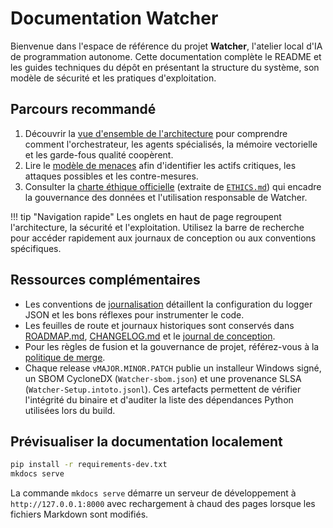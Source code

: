 # Documentation Watcher

Bienvenue dans l'espace de référence du projet **Watcher**, l'atelier local d'IA de programmation autonome.
Cette documentation complète le README et les guides techniques du dépôt en présentant la structure du
système, son modèle de sécurité et les pratiques d'exploitation.

## Parcours recommandé

1. Découvrir la [vue d'ensemble de l'architecture](architecture.md) pour comprendre comment l'orchestrateur,
   les agents spécialisés, la mémoire vectorielle et les garde-fous qualité coopèrent.
2. Lire le [modèle de menaces](threat-model.md) afin d'identifier les actifs critiques, les attaques possibles
   et les contre-mesures.
3. Consulter la [charte éthique officielle](ethics.md) (extraite de [`ETHICS.md`](https://github.com/<github-username>/Watcher/blob/main/ETHICS.md)) qui encadre la
   gouvernance des données et l'utilisation responsable de Watcher.

!!! tip "Navigation rapide"
    Les onglets en haut de page regroupent l'architecture, la sécurité et l'exploitation. Utilisez la barre de
    recherche pour accéder rapidement aux journaux de conception ou aux conventions spécifiques.

## Ressources complémentaires

- Les conventions de [journalisation](logging.md) détaillent la configuration du logger JSON et les bons
  réflexes pour instrumenter le code.
- Les feuilles de route et journaux historiques sont conservés dans
  [ROADMAP.md](ROADMAP.md), [CHANGELOG.md](CHANGELOG.md) et le [journal de conception](journal/).
- Pour les règles de fusion et la gouvernance de projet, référez-vous à la
  [politique de merge](merge-policy.md).
- Chaque release `vMAJOR.MINOR.PATCH` publie un installeur Windows signé, un SBOM CycloneDX (`Watcher-sbom.json`) et une
  provenance SLSA (`Watcher-Setup.intoto.jsonl`). Ces artefacts permettent de vérifier l'intégrité du binaire et d'auditer
  la liste des dépendances Python utilisées lors du build.

## Prévisualiser la documentation localement

```bash
pip install -r requirements-dev.txt
mkdocs serve
```

La commande `mkdocs serve` démarre un serveur de développement à `http://127.0.0.1:8000` avec rechargement
à chaud des pages lorsque les fichiers Markdown sont modifiés.

